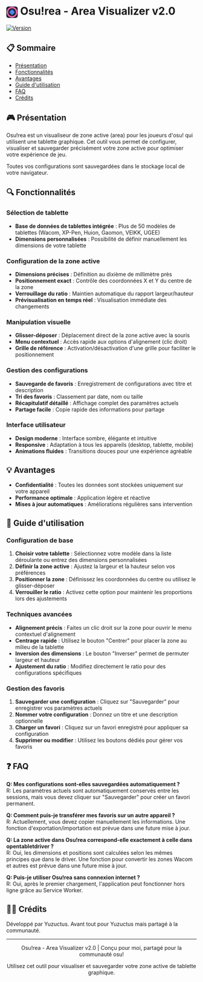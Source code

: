 # <img src="assets/img/favicon.svg" alt="Osu!rea Logo" width="30" height="30" style="vertical-align: middle;"> Osu!rea - Area Visualizer v2.0


[![Version](https://img.shields.io/badge/version-2.0-blue.svg)](https://github.com/yourusername/osurea)

## 📋 Sommaire
- [Présentation](#-présentation)
- [Fonctionnalités](#-fonctionnalités)
- [Avantages](#-avantages)
- [Guide d'utilisation](#-guide-dutilisation)
- [FAQ](#-faq)
- [Crédits](#-crédits)

## 🎮 Présentation

Osu!rea est un visualiseur de zone active (area) pour les joueurs d'osu! qui utilisent une tablette graphique. Cet outil vous permet de configurer, visualiser et sauvegarder précisément votre zone active pour optimiser votre expérience de jeu.

Toutes vos configurations sont sauvegardées dans le stockage local de votre navigateur.

## 🔍 Fonctionnalités

### Sélection de tablette
- **Base de données de tablettes intégrée** : Plus de 50 modèles de tablettes (Wacom, XP-Pen, Huion, Gaomon, VEIKK, UGEE)
- **Dimensions personnalisées** : Possibilité de définir manuellement les dimensions de votre tablette

### Configuration de la zone active
- **Dimensions précises** : Définition au dixième de millimètre près
- **Positionnement exact** : Contrôle des coordonnées X et Y du centre de la zone
- **Verrouillage du ratio** : Maintien automatique du rapport largeur/hauteur
- **Prévisualisation en temps réel** : Visualisation immédiate des changements

### Manipulation visuelle
- **Glisser-déposer** : Déplacement direct de la zone active avec la souris
- **Menu contextuel** : Accès rapide aux options d'alignement (clic droit)
- **Grille de référence** : Activation/désactivation d'une grille pour faciliter le positionnement

### Gestion des configurations
- **Sauvegarde de favoris** : Enregistrement de configurations avec titre et description
- **Tri des favoris** : Classement par date, nom ou taille
- **Récapitulatif détaillé** : Affichage complet des paramètres actuels
- **Partage facile** : Copie rapide des informations pour partage

### Interface utilisateur
- **Design moderne** : Interface sombre, élégante et intuitive
- **Responsive** : Adaptation à tous les appareils (desktop, tablette, mobile)
- **Animations fluides** : Transitions douces pour une expérience agréable

## 💡 Avantages

- **Confidentialité** : Toutes les données sont stockées uniquement sur votre appareil
- **Performance optimale** : Application légère et réactive
- **Mises à jour automatiques** : Améliorations régulières sans intervention

## 📖 Guide d'utilisation

### Configuration de base
1. **Choisir votre tablette** : Sélectionnez votre modèle dans la liste déroulante ou entrez des dimensions personnalisées
2. **Définir la zone active** : Ajustez la largeur et la hauteur selon vos préférences
3. **Positionner la zone** : Définissez les coordonnées du centre ou utilisez le glisser-déposer
4. **Verrouiller le ratio** : Activez cette option pour maintenir les proportions lors des ajustements

### Techniques avancées
- **Alignement précis** : Faites un clic droit sur la zone pour ouvrir le menu contextuel d'alignement
- **Centrage rapide** : Utilisez le bouton "Centrer" pour placer la zone au milieu de la tablette
- **Inversion des dimensions** : Le bouton "Inverser" permet de permuter largeur et hauteur
- **Ajustement du ratio** : Modifiez directement le ratio pour des configurations spécifiques

### Gestion des favoris
1. **Sauvegarder une configuration** : Cliquez sur "Sauvegarder" pour enregistrer vos paramètres actuels
2. **Nommer votre configuration** : Donnez un titre et une description optionnelle
3. **Charger un favori** : Cliquez sur un favori enregistré pour appliquer sa configuration
4. **Supprimer ou modifier** : Utilisez les boutons dédiés pour gérer vos favoris

## ❓ FAQ

**Q: Mes configurations sont-elles sauvegardées automatiquement ?**  
R: Les paramètres actuels sont automatiquement conservés entre les sessions, mais vous devez cliquer sur "Sauvegarder" pour créer un favori permanent.

**Q: Comment puis-je transférer mes favoris sur un autre appareil ?**  
R: Actuellement, vous devez copier manuellement les informations. Une fonction d'exportation/importation est prévue dans une future mise à jour.

**Q: La zone active dans Osu!rea correspond-elle exactement à celle dans opentabletdriver ?**  
R: Oui, les dimensions et positions sont calculées selon les mêmes principes que dans le driver. Une fonction pour convertir les zones Wacom et autres est prévue dans une future mise à jour.

**Q: Puis-je utiliser Osu!rea sans connexion internet ?**  
R: Oui, après le premier chargement, l'application peut fonctionner hors ligne grâce au Service Worker.

## 👨‍💻 Crédits

Développé par Yuzuctus. Avant tout pour Yuzuctus mais partagé à la communauté.

---

<div align="center">
  <p>Osu!rea - Area Visualizer v2.0 | Conçu pour moi, partagé pour la communauté osu!</p>
  <p>Utilisez cet outil pour visualiser et sauvegarder votre zone active de tablette graphique.</p>
</div>

